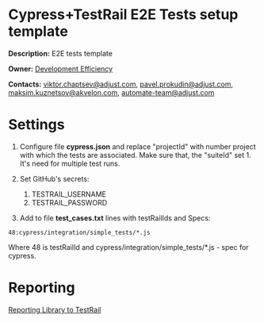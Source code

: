 # Cypress+TestRail E2E Tests setup template

**Description:** E2E tests template

**Owner:** [Development Efficiency](https://github.com/orgs/adjust/teams/development-efficiency)

**Contacts:** viktor.chaptsev@adjust.com, pavel.prokudin@adjust.com, maksim.kuznetsov@akvelon.com, automate-team@adjust.com

# Settings
1. Configure file **cypress.json** and replace "projectId" with number project with which the tests are associated. 
   Make sure that, the "suiteId" set 1. It's need for multiple test runs.

1. Set GitHub's secrets:
    1.  TESTRAIL_USERNAME
    1.  TESTRAIL_PASSWORD
   
1. Add to file **test_cases.txt** lines with testRailIds and Specs:
```
48:cypress/integration/simple_tests/*.js
```
Where 48 is testRailId and cypress/integration/simple_tests/*.js - spec for cypress.

# Reporting
[Reporting Library to TestRail](https://www.npmjs.com/package/cypress-testrail-reporter)
